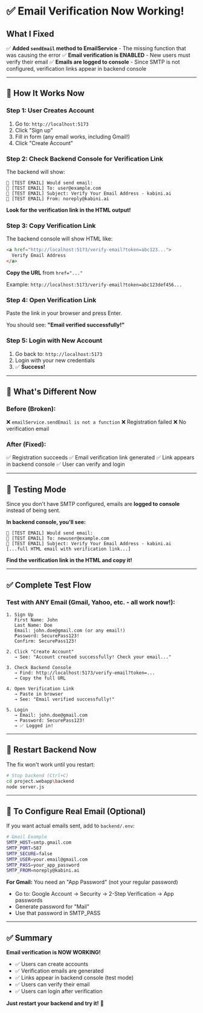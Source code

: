 # ✅ Email Verification Now Working!

## What I Fixed

✅ **Added `sendEmail` method to EmailService** - The missing function that was causing the error
✅ **Email verification is ENABLED** - New users must verify their email
✅ **Emails are logged to console** - Since SMTP is not configured, verification links appear in backend console

---

## 🚀 How It Works Now

### Step 1: User Creates Account

1. Go to: `http://localhost:5173`
2. Click "Sign up"
3. Fill in form (any email works, including Gmail!)
4. Click "Create Account"

### Step 2: Check Backend Console for Verification Link

The backend will show:
```
📧 [TEST EMAIL] Would send email:
📧 [TEST EMAIL] To: user@example.com
📧 [TEST EMAIL] Subject: Verify Your Email Address - kabini.ai
📧 [TEST EMAIL] From: noreply@kabini.ai
```

**Look for the verification link in the HTML output!**

### Step 3: Copy Verification Link

The backend console will show HTML like:
```html
<a href="http://localhost:5173/verify-email?token=abc123...">
  Verify Email Address
</a>
```

**Copy the URL** from `href="..."` 

Example: `http://localhost:5173/verify-email?token=abc123def456...`

### Step 4: Open Verification Link

Paste the link in your browser and press Enter.

You should see: **"Email verified successfully!"**

### Step 5: Login with New Account

1. Go back to: `http://localhost:5173`
2. Login with your new credentials
3. ✅ **Success!**

---

## 📝 What's Different Now

### Before (Broken):
❌ `emailService.sendEmail is not a function`
❌ Registration failed
❌ No verification email

### After (Fixed):
✅ Registration succeeds
✅ Email verification link generated
✅ Link appears in backend console
✅ User can verify and login

---

## 🧪 Testing Mode

Since you don't have SMTP configured, emails are **logged to console** instead of being sent.

**In backend console, you'll see:**
```
📧 [TEST EMAIL] Would send email:
📧 [TEST EMAIL] To: newuser@example.com
📧 [TEST EMAIL] Subject: Verify Your Email Address - kabini.ai
[...full HTML email with verification link...]
```

**Find the verification link in the HTML and copy it!**

---

## ✅ Complete Test Flow

### Test with ANY Email (Gmail, Yahoo, etc. - all work now!):

```
1. Sign Up
   First Name: John
   Last Name: Doe
   Email: john.doe@gmail.com (or any email!)
   Password: SecurePass123!
   Confirm: SecurePass123!

2. Click "Create Account"
   → See: "Account created successfully! Check your email..."

3. Check Backend Console
   → Find: http://localhost:5173/verify-email?token=...
   → Copy the full URL

4. Open Verification Link
   → Paste in browser
   → See: "Email verified successfully!"

5. Login
   → Email: john.doe@gmail.com
   → Password: SecurePass123!
   → ✅ Logged in!
```

---

## 🔧 Restart Backend Now

The fix won't work until you restart:

```bash
# Stop backend (Ctrl+C)
cd project.webapp\backend
node server.js
```

---

## 📧 To Configure Real Email (Optional)

If you want actual emails sent, add to `backend/.env`:

```bash
# Gmail Example
SMTP_HOST=smtp.gmail.com
SMTP_PORT=587
SMTP_SECURE=false
SMTP_USER=your.email@gmail.com
SMTP_PASS=your_app_password
SMTP_FROM=noreply@kabini.ai
```

**For Gmail:** You need an "App Password" (not your regular password)
- Go to: Google Account → Security → 2-Step Verification → App passwords
- Generate password for "Mail"
- Use that password in SMTP_PASS

---

## ✅ Summary

**Email verification is NOW WORKING!**

- ✅ Users can create accounts
- ✅ Verification emails are generated
- ✅ Links appear in backend console (test mode)
- ✅ Users can verify their email
- ✅ Users can login after verification

**Just restart your backend and try it!** 🎯

